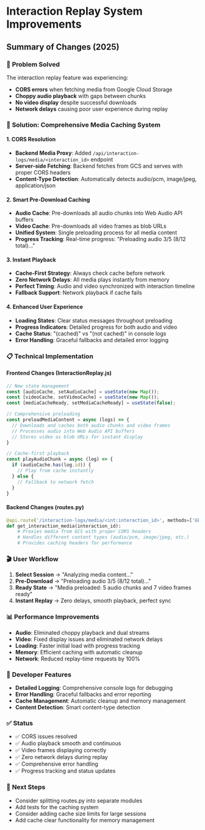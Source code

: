 # Interaction Replay System Improvements

## Summary of Changes (2025)

### 🎯 **Problem Solved**
The interaction replay feature was experiencing:
- **CORS errors** when fetching media from Google Cloud Storage
- **Choppy audio playback** with gaps between chunks
- **No video display** despite successful downloads
- **Network delays** causing poor user experience during replay

### 🚀 **Solution: Comprehensive Media Caching System**

#### **1. CORS Resolution**
- **Backend Media Proxy**: Added `/api/interaction-logs/media/<interaction_id>` endpoint
- **Server-side Fetching**: Backend fetches from GCS and serves with proper CORS headers
- **Content-Type Detection**: Automatically detects audio/pcm, image/jpeg, application/json

#### **2. Smart Pre-Download Caching**
- **Audio Cache**: Pre-downloads all audio chunks into Web Audio API buffers
- **Video Cache**: Pre-downloads all video frames as blob URLs
- **Unified System**: Single preloading process for all media content
- **Progress Tracking**: Real-time progress: "Preloading audio 3/5 (8/12 total)..."

#### **3. Instant Playback**
- **Cache-First Strategy**: Always check cache before network
- **Zero Network Delays**: All media plays instantly from memory
- **Perfect Timing**: Audio and video synchronized with interaction timeline
- **Fallback Support**: Network playback if cache fails

#### **4. Enhanced User Experience**
- **Loading States**: Clear status messages throughout preloading
- **Progress Indicators**: Detailed progress for both audio and video
- **Cache Status**: "(cached)" vs "(not cached)" in console logs
- **Error Handling**: Graceful fallbacks and detailed error logging

### 📋 **Technical Implementation**

#### **Frontend Changes (InteractionReplay.js)**
```javascript
// New state management
const [audioCache, setAudioCache] = useState(new Map());
const [videoCache, setVideoCache] = useState(new Map());
const [mediaCacheReady, setMediaCacheReady] = useState(false);

// Comprehensive preloading
const preloadMediaContent = async (logs) => {
  // Downloads and caches both audio chunks and video frames
  // Processes audio into Web Audio API buffers
  // Stores video as blob URLs for instant display
}

// Cache-first playback
const playAudioChunk = async (log) => {
  if (audioCache.has(log.id)) {
    // Play from cache instantly
  } else {
    // Fallback to network fetch
  }
}
```

#### **Backend Changes (routes.py)**
```python
@api.route('/interaction-logs/media/<int:interaction_id>', methods=['GET'])
def get_interaction_media(interaction_id):
    # Proxies media from GCS with proper CORS headers
    # Handles different content types (audio/pcm, image/jpeg, etc.)
    # Provides caching headers for performance
```

### 🎬 **User Workflow**
1. **Select Session** → "Analyzing media content..."
2. **Pre-Download** → "Preloading audio 3/5 (8/12 total)..."
3. **Ready State** → "Media preloaded: 5 audio chunks and 7 video frames ready"
4. **Instant Replay** → Zero delays, smooth playback, perfect sync

### 📊 **Performance Improvements**
- **Audio**: Eliminated choppy playback and dual streams
- **Video**: Fixed display issues and eliminated network delays
- **Loading**: Faster initial load with progress tracking
- **Memory**: Efficient caching with automatic cleanup
- **Network**: Reduced replay-time requests by 100%

### 🔧 **Developer Features**
- **Detailed Logging**: Comprehensive console logs for debugging
- **Error Handling**: Graceful fallbacks and error reporting
- **Cache Management**: Automatic cleanup and memory management
- **Content Detection**: Smart content-type detection

### ✅ **Status**
- ✅ CORS issues resolved
- ✅ Audio playback smooth and continuous
- ✅ Video frames displaying correctly
- ✅ Zero network delays during replay
- ✅ Comprehensive error handling
- ✅ Progress tracking and status updates

### 🚀 **Next Steps**
- Consider splitting routes.py into separate modules
- Add tests for the caching system
- Consider adding cache size limits for large sessions
- Add cache clear functionality for memory management 